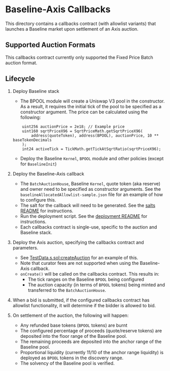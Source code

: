 # Baseline-Axis Callbacks

This directory contains a callbacks contract (with allowlist variants)
that launches a Baseline market upon settlement of an Axis auction.

## Supported Auction Formats

This callbacks contract currently only supported the Fixed Price Batch auction format.

## Lifecycle

1. Deploy Baseline stack

   - The BPOOL module will create a Uniswap V3 pool in the constructor.
     As a result, it requires the initial tick of the pool to be
     specified as a constructor argument.
     The price can be calculated using the following:

   ```solidity
       uint256 auctionPrice = 2e18; // Example price
       uint160 sqrtPriceX96 = SqrtPriceMath.getSqrtPriceX96(
           address(quoteToken), address(BPOOL), auctionPrice, 10 ** baseTokenDecimals
       );
       int24 activeTick = TickMath.getTickAtSqrtRatio(sqrtPriceX96);
   ```

   - Deploy the Baseline `Kernel`, `BPOOL` module and other policies (except for `BaselineInit`)

2. Deploy the Baseline-Axis callback
   - The `BatchAuctionHouse`, Baseline `Kernel`, quote token (aka reserve) and owner need to be specified as constructor arguments. See the `baselineAllocatedAllowlist-sample.json` file for an example of how to configure this.
   - The salt for the callback will need to be generated. See the [salts README](/script/salts/README.md) for instructions.
   - Run the deployment script. See the [deployment README](/script/deploy/README.md#running-the-deployment) for instructions.
   - Each callbacks contract is single-use, specific to the auction and Baseline stack.
3. Deploy the Axis auction, specifying the callbacks contract and parameters.
   - See [TestData.s.sol:createAuction](/script/test/FixedPriceBatch-Baseline/TestData.s.sol) for an example of this.
   - Note that curator fees are not supported when using the Baseline-Axis callback.
   - `onCreate()` will be called on the callbacks contract. This results in:
     - The tick ranges on the Baseline `BPOOL` being configured
     - The auction capacity (in terms of `BPOOL` tokens) being minted and transferred to the `BatchAuctionHouse`.
4. When a bid is submitted, if the configured callbacks contract has allowlist functionality, it will determine if the bidder is allowed to bid.
5. On settlement of the auction, the following will happen:
   - Any refunded base tokens (`BPOOL` tokens) are burnt
   - The configured percentage of proceeds (quote/reserve tokens) are deposited into the floor range of the Baseline pool.
   - The remaining proceeds are deposited into the anchor range of the Baseline pool.
   - Proportional liquidity (currently 11/10 of the anchor range liquidity) is deployed as `BPOOL` tokens in the discovery range.
   - The solvency of the Baseline pool is verified.
